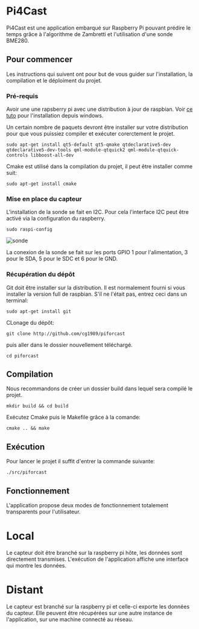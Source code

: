 # Pi4Cast

Pi4Cast est une application embarqué sur Raspberry Pi pouvant prédire le temps grâce à l'algorithme de Zambretti et l'utilisation d'une sonde BME280.

## Pour commencer

Les instructions qui suivent ont pour but de vous guider sur l'installation, la compilation et le déploiment du projet.


### Pré-requis

Avoir une une rapsberry pi avec une distribution à jour de raspbian. Voir  [ce tuto](https://raspbian-france.fr/creez-carte-sd-raspbian-raspberry-pi-windows/) pour l'installation depuis windows.

Un certain nombre de paquets devront être installer sur votre distribution pour que vous puissiez compiler et exécuter corerctement le projet.

```
sudo apt-get install qt5-default qt5-qmake qtdeclarative5-dev qtdeclarative5-dev-tools qml-module-qtquick2 qml-module-qtquick-controls libboost-all-dev
```

Cmake est utilisé dans la compilation du projet, il peut être installer comme suit:

```
sudo apt-get install cmake
```

### Mise en place du capteur



L'installation de la sonde se fait en I2C. Pour cela l'interface I2C peut être activé via la configuration du raspberry.

```
sudo raspi-config
```

![sonde](https://user-images.githubusercontent.com/11860095/38394384-1899c3d4-38e3-11e8-8f8d-a93918971773.png)

La conexion de la sonde se fait sur les ports GPIO 1 pour l'alimentation, 3 pour le SDA, 5 pour le SDC et 6 pour le GND.

### Récupération du dépôt

Git doit être installer sur la distribution. Il est normalement fourni si vous installer la version full de raspbian. S'il ne l'était pas, entrez ceci dans un terminal:

```
sudo apt-get install git
```

CLonage du dépôt:

```
git clone http://github.com/cg1989/piforcast
```
puis aller dans le dossier nouvellement téléchargé.

```
cd piforcast
```

## Compilation

Nous recommandons de créer un dossier build dans lequel sera compilé le projet.

```
mkdir build && cd build
```
Exécutez Cmake puis le Makefile grâce à la comande:

```
cmake .. && make
```


## Exécution

Pour lancer le projet il suffit d'entrer la commande suivante:

```
./src/piforcast
```
## Fonctionnement

L'application propose deux modes de fonctionnement totalement transparents pour l'utilisateur. 

# Local

Le capteur doit être branché sur la raspberry pi hôte, les données sont directement transmises. L'exécution de l'application affiche une interface qui montre les données.

# Distant

Le capteur est branché sur la raspberry pi et celle-ci exporte les données du capteur. Elle peuvent être récupérées sur une autre instance de l'application, sur une machine connecté au réseau.
